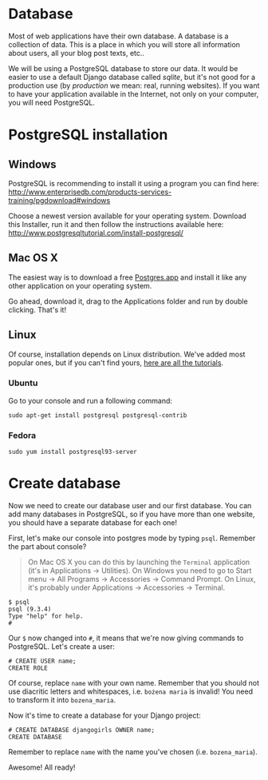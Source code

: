 # Database

Most of web applications have their own database. A database is a collection of data. This is a place in which you will store all information about users, all your blog post texts, etc..

We will be using a PostgreSQL database to store our data. It would be easier to use a default Django database called *sqlite*, but it's not good for a production use (by *production* we mean: real, running websites). If you want to have your application available in the Internet, not only on your computer, you will need PostgreSQL.

# PostgreSQL installation

## Windows

PostgreSQL is recommending to install it using a program you can find here: http://www.enterprisedb.com/products-services-training/pgdownload#windows

Choose a newest version available for your operating system. Download this Installer, run it and then follow the instructions available here: http://www.postgresqltutorial.com/install-postgresql/

## Mac OS X

The easiest way is to download a free [Postgres.app](http://postgresapp.com/) and install it like any other application on your operating system.

Go ahead, download it, drag to the Applications folder and run by double clicking. That's it!

## Linux

Of course, installation depends on Linux distribution. We've added most popular ones, but if you can't find yours, [here are all the tutorials](https://wiki.postgresql.org/wiki/Detailed_installation_guides#General_Linux).

### Ubuntu

Go to your console and run a following command:

    sudo apt-get install postgresql postgresql-contrib

### Fedora

    sudo yum install postgresql93-server

# Create database

Now we need to create our database user and our first database. You can add many databases in PostgreSQL, so if you have more than one website, you should have a separate database for each one!

First, let's make our console into postgres mode by typing `psql`. Remember the part about console?
>On Mac OS X you can do this by launching the `Terminal` application (it's in Applications → Utilities). On Windows you need to go to Start menu → All Programs → Accessories → Command Prompt. On Linux, it's probably under Applications → Accessories → Terminal.

    $ psql
    psql (9.3.4)
    Type "help" for help.
    #

Our `$` now changed into `#`, it means that we're now giving commands to PostgreSQL. Let's create a user:

    # CREATE USER name;
    CREATE ROLE

Of course, replace `name` with your own name. Remember that you should not use diacritic letters and whitespaces, i.e. `bożena maria` is invalid! You need to transform it into `bozena_maria`.

Now it's time to create a database for your Django project:

    # CREATE DATABASE djangogirls OWNER name;
    CREATE DATABASE

Remember to replace `name` with the name you've chosen (i.e. `bozena_maria`).

Awesome! All ready!


